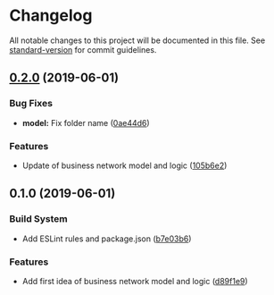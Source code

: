 # Changelog

All notable changes to this project will be documented in this file. See [standard-version](https://github.com/conventional-changelog/standard-version) for commit guidelines.

## [0.2.0](https://github.com/nimble-123/hlc-food-chain-traceability/compare/v0.1.0...v0.2.0) (2019-06-01)


### Bug Fixes

* **model:** Fix folder name ([0ae44d6](https://github.com/nimble-123/hlc-food-chain-traceability/commit/0ae44d6))


### Features

* Update of business network model and logic ([105b6e2](https://github.com/nimble-123/hlc-food-chain-traceability/commit/105b6e2))



## 0.1.0 (2019-06-01)


### Build System

* Add ESLint rules and package.json ([b7e03b6](https://github.com/nimble-123/hlc-food-chain-traceability/commit/b7e03b6))


### Features

* Add first idea of business network model and logic ([d89f1e9](https://github.com/nimble-123/hlc-food-chain-traceability/commit/d89f1e9))
